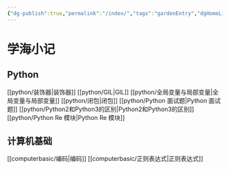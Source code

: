 ```yaml
---
{"dg-publish":true,"permalink":"/index/","tags":"gardenEntry","dgHomeLink":true,"dgPassFrontmatter":false}
---
```




# 学海小记


## Python


[[python/装饰器|装饰器]]
[[python/GIL|GIL]]
[[python/全局变量与局部变量|全局变量与局部变量]]
[[python/闭包|闭包]]
[[python/Python 面试题|Python 面试题]]
[[python/Python2和Python3的区别|Python2和Python3的区别]]
[[python/Python Re 模块|Python Re 模块]]


## 计算机基础


[[computerbasic/编码|编码]]
[[computerbasic/正则表达式|正则表达式]]